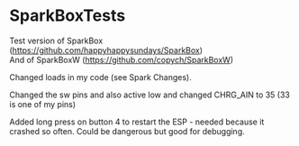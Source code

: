 # SparkBoxTests
Test version of SparkBox (https://github.com/happyhappysundays/SparkBox)    
And of SparkBoxW (https://github.com/copych/SparkBoxW)

Changed loads in my code (see Spark Changes).   

Changed the sw pins and also active low and changed CHRG_AIN to 35  (33 is one of my pins)   

Added long press on button 4 to restart the ESP - needed because it crashed so often. Could be dangerous but good for debugging.   
  
